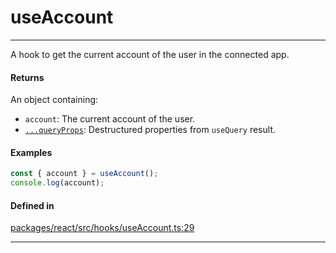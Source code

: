 # useAccount
---

A hook to get the current account of the user in the connected app.

#### Returns

An object containing:
- `account`: The current account of the user.
- [`...queryProps`](https://tanstack.com/query/latest/docs/framework/react/reference/useQuery): Destructured properties from `useQuery` result.

#### Examples

```ts
const { account } = useAccount();
console.log(account);
```

#### Defined in
[packages/react/src/hooks/useAccount.ts:29](https://github.com/fuellabs/fuel-connectors/blob/main/packages/react/src/hooks/useAccount.ts#L29)

___
